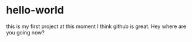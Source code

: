 # hello-world

this is my first project at this moment
I think github is great.
Hey where are you going now?
